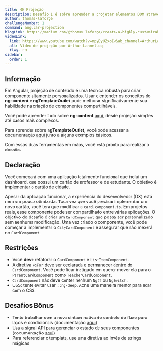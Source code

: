 ```yaml
---
title: 🟢 Projeção
description: Desafio 1 é sobre aprender a projetar elementos DOM através de componentes
author: thomas-laforge
challengeNumber: 1
command: angular-projection
blogLink: https://medium.com/@thomas.laforge/create-a-highly-customizable-component-cc3a9805e4c5
videoLink:
  link: https://www.youtube.com/watch?v=npyEyUZxoIw&ab_channel=ArthurLannelucq
  alt: Vídeo de projeção por Arthur Lannelucq
  flag: FR
sidebar:
  order: 1
---
```


## Informação

Em Angular, projeção de conteúdo é uma técnica robusta para criar componente altamente personalizados. Usar e entender os conceitos do <b>ng-content</b> e <b>ngTemplateOutlet</b> pode melhorar significativamente sua habilidade na criação de componentes compartilháveis.

Você pode aprender tudo sobre <b>ng-content</b> [aqui](https://angular.io/guide/content-projection#projecting-content-in-more-complex-environments), desde projeção simples até casos mais complexos.

Para aprender sobre <b>ngTemplateOutlet</b>, você pode acessar a documentação [aqui](https://angular.io/api/common/NgTemplateOutlet) junto a alguns exemplos básicos.

Com essas duas ferramentas em mãos, você está pronto para realizar o desafio.

## Declaração

Você começará com uma aplicação totalmente funcional que inclui um dashboard, que possui um cartão de professor e de estudante. O objetivo é implementar o cartão de cidade.

Apesar da aplicação funcionar, a experiência do desenvolvedor (DX) está nem um pouco otimizada. Toda vez que você precisar implementar um novo cartão, você terá que modificar o `card.component.ts`. Em projetos reais, esse componente pode ser compartilhado entre várias aplicações. O objetivo do desafio é criar um `CardComponent` que possa ser personalizado sem nenhuma modificação. Uma vez criado o componente, você pode começar a implementar o `CityCardComponent` e assegurar que não mexerá no `CardComponent`.

## Restrições

- Você <b>deve</b> refatorar o `CardComponent` e `ListItemComponent`.
- A diretiva `NgFor` deve ser declarada e permanecer dentro do `CardComponent`. Você pode ficar instigado em querer mover ela para o `ParentCardComponent` como `TeacherCardComponent`.
- `CardComponent` não deve conter nenhum `NgIf` ou `NgSwitch`.
- CSS: tente evitar usar `::ng-deep`. Ache uma maneira melhor para lidar com o CSS.

## Desafios Bônus

- Tente trabalhar com a nova sintaxe nativa de controle de fluxo para laços e condicionais (documentação [aqui](https://angular.dev/guide/templates/control-flow))
- Usa a signal API para gerenciar o estado de seus componentes (documentação [aqui](https://angular.dev/guide/signals))
- Para referenciar o template, use uma diretiva ao invés de strings mágicas
